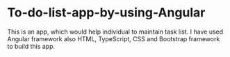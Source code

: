 # To-do-list-app-by-using-Angular
This is an app, which would help individual to maintain task list. I have used Angular framework also HTML, TypeScript, CSS and Bootstrap framework to build this app.
